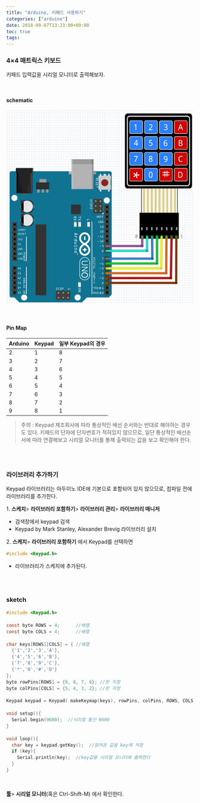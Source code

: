 ```yaml
---
title: "Arduino, 키패드 사용하기"
categories: ["arduino"]
date: 2018-09-07T13:23:00+09:00
toc: true
tags:
---
```

### 4×4 매트릭스 키보드
키패드 입력값을 시리얼 모니터로 출력해보자.

<br>

#### schematic
![](/image/keypad-01.jpg)

<br>

#### Pin Map
| Arduino | Keypad | 일부 Keypad의 경우 |
| ------- | ------ | ------- |
| 2       | 1      | 8       |
| 3       | 2      | 7       |
| 4       | 3      | 6       |
| 5       | 4      | 5       |
| 6       | 5      | 4       |
| 7       | 6      | 3       |
| 8       | 7      | 2       |
| 9       | 8      | 1       |


> 주의 : Keypad 제조회사에 따라 통상적인 배선 순서와는 반대로 해야하는 경우도 있다. 키패드의 단자에 단자번호가 적혀있지 않으므로, 일단 통상적인 배선순서에 따라 연결해보고 시리얼 모니터를 통해 출력되는 값을 보고 확인해야 한다.

<br>

<br>


### 라이브러리 추가하기
Keypad 라이브러리는 아두이노 IDE에 기본으로 포함되어 있지 않으므로, 컴파일 전에 라이브러리를 추가한다.

1\. **스케치**\> **라이브러리 포함하기**\> **라이브러리 관리**\> **라이브러리 매니저**
*   검색창에서 keypad 검색
*   Keypad by Mark Stanley, Alexander Brevig 라이브러리 설치

2\. **스케치**\> **라이브러리 포함하기** 에서 Keypad를 선택하면
```C
#include <Keypad.h>
```
*   라이브러리가 스케치에 추가된다.

<br>

<br>

### sketch
```C
#include <Keypad.h>

const byte ROWS = 4;      //배열
const byte COLS = 4;      //배열

char keys[ROWS][COLS] = { //배열
  {'1','2','3','A'},
  {'4','5','6','B'},
  {'7','8','9','C'},
  {'*','0','#','D'}
};
byte rowPins[ROWS] = {9, 8, 7, 6}; //핀 지정
byte colPins[COLS] = {5, 4, 3, 2}; //핀 지정

Keypad keypad = Keypad( makeKeymap(keys), rowPins, colPins, ROWS, COLS );

void setup(){
  Serial.begin(9600);  //시리얼 통신 9600
}

void loop(){
  char key = keypad.getKey();  //읽어온 값을 key에 저장
  if (key){
    Serial.println(key);  //key값을 시리얼 모니터에 출력한다
  }
}
```

<br>

**툴**\> **시리얼 모니터**(혹은 Ctrl-Shift-M) 에서 확인한다.


